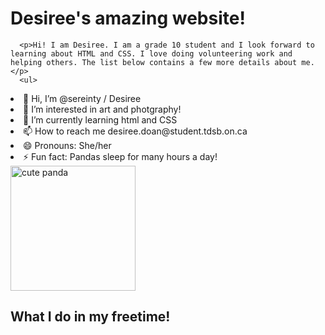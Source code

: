 <html>
  <head>
    <title>Intro to Desiree!</title>
    <body> 
      <h1> Desiree's amazing website!</h1>

      <p>Hi! I am Desiree. I am a grade 10 student and I look forward to learning about HTML and CSS. I love doing volunteering work and helping others. The list below contains a few more details about me.</p>
      <ul> 
<li>👋 Hi, I’m @sereinty / Desiree
<li> 👀 I’m interested in art and photgraphy!
<li>🌱 I’m currently learning html and CSS
<li> 📫 How to reach me desiree.doan@student.tdsb.on.ca
<li> 😄 Pronouns: She/her
<li> ⚡ Fun fact: Pandas sleep for many hours a day! </li> 
        </ul>
         <img src="https://media.istockphoto.com/id/523761634/photo/cute-panda-bear-climbing-in-tree.jpg?s=612x612&w=0&k=20&c=TxsmORsbuY1LpxQsc6T8fpWJo7lBwncciYhroAr8rXI=" alt="cute panda " width="200">
<h2>What I do in my freetime! </h2>

<!---
sereinty/sereinty is a ✨ special ✨ repository because its `README.md` (this file) appears on your GitHub profile.
You can click the Preview link to take a look at your changes.
--->
 </body>    
</head>
  </html>
